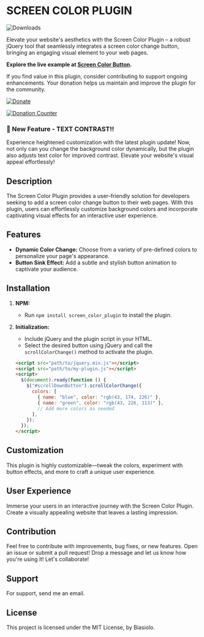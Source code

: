 # SCREEN COLOR PLUGIN

![Downloads](https://img.shields.io/npm/dm/screen_color_plugin)

Elevate your website's aesthetics with the Screen Color Plugin – a robust jQuery tool that seamlessly integrates a screen color change button, bringing an engaging visual element to your web pages.

**Explore the live example at [Screen Color Button](https://screen-color-button.vercel.app/).**

If you find value in this plugin, consider contributing to support ongoing enhancements. Your donation helps us maintain and improve the plugin for the community.

[![Donate](https://img.shields.io/badge/Donate-$2-brightgreen)](https://www.paypal.com/donate/?hosted_button_id=9LNPLZ6BQ74YS)

[![Donation Counter](https://img.shields.io/badge/Donations-42-brightgreen)](https://www.paypal.com/donate/?hosted_button_id=9LNPLZ6BQ74YS)

### 🚀 New Feature - TEXT CONTRAST!!

Experience heightened customization with the latest plugin update! Now, not only can you change the background color dynamically, but the plugin also adjusts text color for improved contrast. Elevate your website's visual appeal effortlessly!

## Description

The Screen Color Plugin provides a user-friendly solution for developers seeking to add a screen color change button to their web pages. With this plugin, users can effortlessly customize background colors and incorporate captivating visual effects for an interactive user experience.

## Features

- **Dynamic Color Change:** Choose from a variety of pre-defined colors to personalize your page's appearance.
- **Button Sink Effect:** Add a subtle and stylish button animation to captivate your audience.

## Installation

1. **NPM:**
   - Run `npm install screen_color_plugin` to install the plugin.

2. **Initialization:**
   - Include jQuery and the plugin script in your HTML.
   - Select the desired button using jQuery and call the `scrollColorChange()` method to activate the plugin.

   ```html
   <script src="path/to/jquery.min.js"></script>
   <script src="path/to/my-plugin.js"></script>
   <script>
     $(document).ready(function () {
       $("#scrollDownButton").scrollColorChange({
         colors: [
           { name: "blue", color: "rgb(43, 174, 226)" },
           { name: "green", color: "rgb(43, 226, 113)" },
           // Add more colors as needed
         ],
       });
     });
   </script>
   
## Customization

This plugin is highly customizable—tweak the colors, experiment with button effects, and more to craft a unique user experience.

## User Experience

Immerse your users in an interactive journey with the Screen Color Plugin. Create a visually appealing website that leaves a lasting impression.

## Contribution

Feel free to contribute with improvements, bug fixes, or new features. Open an issue or submit a pull request! Drop a message and let us know how you're using it! Let's collaborate!

## Support

For support, send me an email.

## License

This project is licensed under the MIT License, by Biasiolo.